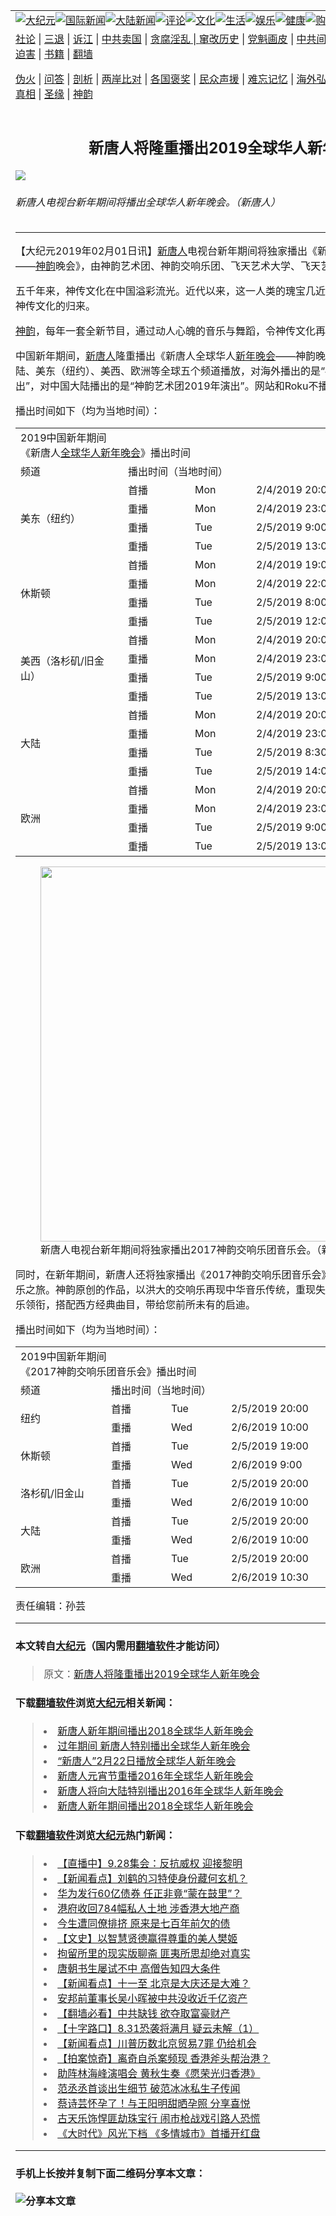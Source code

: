 <a name="1" id="1" target="_blank"></a><span id="1"></span>
<table border="0"><tr><td colspan="2" VALIGN=TOP><a href="https://github.com/asdfgt5/djy/blob/master/gb/nsc413.md#1"><img src="https://raw.githubusercontent.com/asdfgt5/1/master/t/djy/1.jpg" title="大纪元"></a><a href="https://github.com/asdfgt5/djy/blob/master/gb/n24hr.md#1"><img src="https://raw.githubusercontent.com/asdfgt5/1/master/t/djy/3.jpg" title="国际新闻"></a><a href="https://github.com/asdfgt5/djy/blob/master/gb/nsc413.md#1"><img src="https://raw.githubusercontent.com/asdfgt5/1/master/t/djy/4.jpg" title="大陆新闻"></a><a href="https://github.com/asdfgt5/djy/blob/master/gb/news392.md#1"><img src="https://raw.githubusercontent.com/asdfgt5/1/master/t/djy/5.jpg" title="评论"></a><a href="https://github.com/asdfgt5/djy/blob/master/gb/news2007.md#1"><img src="https://raw.githubusercontent.com/asdfgt5/1/master/t/djy/6.jpg" title="文化"></a><a href="https://github.com/asdfgt5/djy/blob/master/gb/news2008.md#1"><img src="https://raw.githubusercontent.com/asdfgt5/1/master/t/djy/7.jpg" title="生活"></a><a href="https://github.com/asdfgt5/djy/blob/master/gb/ncyule.md#1"><img src="https://raw.githubusercontent.com/asdfgt5/1/master/t/djy/8.jpg" title="娱乐"></a><a href="https://github.com/asdfgt5/djy/blob/master/gb/nsc1002.md#1"><img src="https://raw.githubusercontent.com/asdfgt5/1/master/t/djy/9.jpg" title="健康"><a href="https://www.youlucky.com"><img src="https://raw.githubusercontent.com/asdfgt5/1/master/t/djy/10.jpg" title="购物"></a><a href="https://www.supportepoch.org/donation?utm_medium=epochtimes&utm_source=referral&utm_campaign=donate_button_djyhomepage"><img src="https://raw.githubusercontent.com/asdfgt5/1/master/t/djy/12.jpg" title="捐款"></a></td></tr>
<tr><td colspan="2" VALIGN=TOP><a target="_blank" href="https://git.io/fjCRf">社论</a> | <a target="_blank" href="https://github.com/asdfgt5/djy/blob/master/gb/nf5657.md#1">三退</a> | <a target="_blank" href="https://github.com/asdfgt5/djy/blob/master/gb/nf6123.md#1">诉江</a> | <a target="_blank" href="https://github.com/asdfgt5/djy/blob/master/gb/nf1176117.md#1">中共卖国</a> | <a target="_blank" href="https://github.com/asdfgt5/djy/blob/master/gb/nf5773.md#1">贪腐淫乱 | <a target="_blank" href="https://github.com/asdfgt5/djy/blob/master/gb/nf1176115.md#1">窜改历史</a> | <a target="_blank" href="https://github.com/asdfgt5/djy/blob/master/gb/nf1176107.md#1">党魁画皮</a> | <a target="_blank" href="https://github.com/asdfgt5/djy/blob/master/gb/nf1320400.md#1">中共间谍</a> | <a target="_blank" href="https://github.com/asdfgt5/djy/blob/master/gb/nf1176114.md#1">破坏传统</a> | <a target="_blank" href="https://github.com/asdfgt5/djy/blob/master/gb/nf5287.md#1">恶贯满盈</a> | <a target="_blank" href="https://github.com/asdfgt5/djy/blob/master/gb/ncid278.md#1">人权</a> | <a target="_blank" href="https://github.com/asdfgt5/djy/blob/master/gb/nf1176111.md#1">迫害</a> | <a target="_blank" href="https://github.com/asdfgt5/djy/blob/master/gb/nf1235328.md#1">书籍</a> | <a target="_blank" href="https://github.com/asdfgt5/fq/blob/master/README.md?zsrh#1">翻墙</a></p><p><a target="_blank" href="https://github.com/asdfgt5/djy/blob/master/gb/nf5562.md#1">伪火</a> | <a target="_blank" href="https://github.com/asdfgt5/djy/blob/master/gb/nf4378.md#1">问答</a> | <a target="_blank" href="https://github.com/asdfgt5/djy/blob/master/gb/nf5792.md#1">剖析</a> | <a target="_blank" href="https://github.com/asdfgt5/djy/blob/master/gb/nf5735.md#1">两岸比对</a> | <a target="_blank" href="https://github.com/asdfgt5/djy/blob/master/gb/nf6119.md#1">各国褒奖</a> | <a target="_blank" href="https://github.com/asdfgt5/djy/blob/master/gb/nf6120.md#1">民众声援</a> | <a target="_blank" href="https://github.com/asdfgt5/djy/blob/master/gb/nf1188594.md#1">难忘记忆</a> | <a target="_blank" href="https://github.com/asdfgt5/djy/blob/master/gb/nf3180.md#1">海外弘传</a> | <a target="_blank" href="https://github.com/asdfgt5/djy/blob/master/gb/nf5410.md#1">万人上访</a> | <a target="_blank" href="https://github.com/asdfgt5/ntdtv/blob/master/gb/prog1530_1.md#1">和平抗议</a> | <a target="_blank" href="https://github.com/asdfgt5/djy/blob/master/gb/nf4386.md#1">支持</a> | <a target="_blank" href="https://github.com/asdfgt5/djy/blob/master/gb/nf4389.md#1">真相</a> | <a target="_blank" href="https://github.com/asdfgt5/djy/blob/master/gb/nf5790.md#1">圣缘</a> | <a target="_blank" href="https://github.com/asdfgt5/djy/blob/master/gb/nf4786.md#1">神韵</a></td></tr>
<tr><td VALIGN=TOP width="626"><h2 align=center>新唐人将隆重播出2019全球华人新年晚会</h2>
<img src="http://i.epochtimes.com/assets/uploads/2019/02/2019_SY-Spectacular-600x400.png" />
<h6>新唐人电视台新年期间将播出全球华人新年晚会。（新唐人）
</h6>
<hr>
<p>【大纪元2019年02月01日讯】<a href="https://github.com/asdfgt5/djy/blob/master/gb/tag/%E6%96%B0%E5%94%90%E4%BA%BA.md">新唐人</a>电视台新年期间将独家播出《新唐人全球华人<a href="https://github.com/asdfgt5/djy/blob/master/gb/tag/%E6%96%B0%E5%B9%B4%E6%99%9A%E4%BC%9A.md">新年晚会</a>——<a href="https://github.com/asdfgt5/djy/blob/master/gb/tag/%E7%A5%9E%E9%9F%B5.md">神韵</a>晚会》，由神韵艺术团、神韵交响乐团、飞天艺术大学、飞天艺术学院联合演出。</p>
<p>五千年来，神传文化在中国溢彩流光。近代以来，这一人类的瑰宝几近失落。如今世界翘首期盼神传文化的归来。</p>
<p><a href="https://github.com/asdfgt5/djy/blob/master/gb/tag/%E7%A5%9E%E9%9F%B5.md">神韵</a>，每年一套全新节目，通过动人心魄的音乐与舞蹈，令神传文化再现辉煌！</p>
<p>中国新年期间，<a href="https://github.com/asdfgt5/djy/blob/master/gb/tag/%E6%96%B0%E5%94%90%E4%BA%BA.md">新唐人</a>隆重播出《新唐人全球华人<a href="https://github.com/asdfgt5/djy/blob/master/gb/tag/%E6%96%B0%E5%B9%B4%E6%99%9A%E4%BC%9A.md">新年晚会</a>——神韵晚会》。新年晚会将在大陆、美东（纽约）、美西、欧洲等全球五个频道播放，对海外播出的是“神韵艺术团2018年演出”，对中国大陆播出的是“神韵艺术团2019年演出”。网站和Roku不播出，只限于电视收看。</p>
<p>播出时间如下（均为当地时间）：</p>
<table width="472">
<tbody>
<tr>
<td colspan="4" width="472">2019中国新年期间<br />
《新唐人<a href="https://github.com/asdfgt5/djy/blob/master/gb/tag/%E5%85%A8%E7%90%83%E5%8D%8E%E4%BA%BA%E6%96%B0%E5%B9%B4%E6%99%9A%E4%BC%9A.md">全球华人新年晚会</a>》播出时间</td>
</tr>
<tr>
<td width="156">频道</td>
<td colspan="3" width="316">播出时间（当地时间）</td>
</tr>
<tr>
<td rowspan="4">美东（纽约）</td>
<td width="91">首播</td>
<td width="82">Mon</td>
<td width="143">2/4/2019 20:00</td>
</tr>
<tr>
<td width="91">重播</td>
<td width="82">Mon</td>
<td width="143">2/4/2019 23:00</td>
</tr>
<tr>
<td width="91">重播</td>
<td width="82">Tue</td>
<td width="143">2/5/2019 9:00</td>
</tr>
<tr>
<td width="91">重播</td>
<td width="82">Tue</td>
<td width="143">2/5/2019 13:00</td>
</tr>
<tr>
<td rowspan="4">休斯顿</td>
<td width="91">首播</td>
<td width="82">Mon</td>
<td width="143">2/4/2019 19:00</td>
</tr>
<tr>
<td width="91">重播</td>
<td width="82">Mon</td>
<td width="143">2/4/2019 22:00</td>
</tr>
<tr>
<td width="91">重播</td>
<td width="82">Tue</td>
<td width="143">2/5/2019 8:00</td>
</tr>
<tr>
<td width="91">重播</td>
<td width="82">Tue</td>
<td width="143">2/5/2019 12:00</td>
</tr>
<tr>
<td rowspan="4">美西（洛杉矶/旧金山）</td>
<td width="91">首播</td>
<td width="82">Mon</td>
<td width="143">2/4/2019 20:00</td>
</tr>
<tr>
<td width="91">重播</td>
<td width="82">Mon</td>
<td width="143">2/4/2019 23:00</td>
</tr>
<tr>
<td width="91">重播</td>
<td width="82">Tue</td>
<td width="143">2/5/2019 9:00</td>
</tr>
<tr>
<td width="91">重播</td>
<td width="82">Tue</td>
<td width="143">2/5/2019 13:00</td>
</tr>
<tr>
<td rowspan="4">大陆</td>
<td width="91">首播</td>
<td width="82">Mon</td>
<td width="143">2/4/2019 20:00</td>
</tr>
<tr>
<td width="91">重播</td>
<td width="82">Mon</td>
<td width="143">2/4/2019 23:00</td>
</tr>
<tr>
<td width="91">重播</td>
<td width="82">Tue</td>
<td width="143">2/5/2019 8:30</td>
</tr>
<tr>
<td width="91">重播</td>
<td width="82">Tue</td>
<td width="143">2/5/2019 14:00</td>
</tr>
<tr>
<td rowspan="4">欧洲</td>
<td width="91">首播</td>
<td width="82">Mon</td>
<td width="143">2/4/2019 20:00</td>
</tr>
<tr>
<td width="91">重播</td>
<td width="82">Mon</td>
<td width="143">2/4/2019 23:00</td>
</tr>
<tr>
<td width="91">重播</td>
<td width="82">Tue</td>
<td width="143">2/5/2019 9:00</td>
</tr>
<tr>
<td width="91">重播</td>
<td width="82">Tue</td>
<td width="143">2/5/2019 13:00</td>
</tr>
</tbody>
</table>
<div class="mceTemp"></div>
<figure id="attachment_11017226" style="width: 600px" class="wp-caption aligncenter"><a href="http://i.epochtimes.com/assets/uploads/2019/02/2017_SYSO_EW_-CNNewYear.png"><img class="size-large wp-image-11017226" src="http://i.epochtimes.com/assets/uploads/2019/02/2017_SYSO_EW_-CNNewYear-600x338.png" alt="" width="600" b="338" /></a><figcaption class="wp-caption-text">新唐人电视台新年期间将独家播出2017神韵交响乐团音乐会。（新唐人）</figcaption></figure>
<p>同时，在新年期间，新唐人还将独家播出《2017神韵交响乐团音乐会》，邀请您踏上五千年的音乐之旅。神韵原创的作品，以洪大的交响乐再现中华音乐传统，重现失传的美声唱法，由中国器乐领衔，搭配西方经典曲目，带给您前所未有的启迪。</p>
<p>播出时间如下（均为当地时间）：</p>
<table width="438">
<tbody>
<tr>
<td colspan="4" width="438">2019中国新年期间<br />
《2017神韵交响乐团音乐会》播出时间</td>
</tr>
<tr>
<td width="129">频道</td>
<td colspan="3" width="309">播出时间（当地时间）</td>
</tr>
<tr>
<td rowspan="2">纽约</td>
<td width="80">首播</td>
<td width="80">Tue</td>
<td width="149">2/5/2019 20:00</td>
</tr>
<tr>
<td width="80">重播</td>
<td width="80">Wed</td>
<td width="149">2/6/2019 10:00</td>
</tr>
<tr>
<td rowspan="2">休斯顿</td>
<td width="80">首播</td>
<td width="80">Tue</td>
<td width="149">2/5/2019 19:00</td>
</tr>
<tr>
<td width="80">重播</td>
<td width="80">Wed</td>
<td width="149">2/6/2019 9:00</td>
</tr>
<tr>
<td rowspan="2">洛杉矶/旧金山</td>
<td width="80">首播</td>
<td width="80">Tue</td>
<td width="149">2/5/2019 20:00</td>
</tr>
<tr>
<td width="80">重播</td>
<td width="80">Wed</td>
<td width="149">2/6/2019 10:00</td>
</tr>
<tr>
<td rowspan="2">大陆</td>
<td width="80">首播</td>
<td width="80">Tue</td>
<td width="149">2/5/2019 20:00</td>
</tr>
<tr>
<td width="80">重播</td>
<td width="80">Wed</td>
<td width="149">2/6/2019 10:00</td>
</tr>
<tr>
<td rowspan="2">欧洲</td>
<td width="80">首播</td>
<td width="80">Tue</td>
<td width="149">2/5/2019 20:00</td>
</tr>
<tr>
<td width="80">重播</td>
<td width="80">Wed</td>
<td width="149">2/6/2019 10:30</td>
</tr>
</tbody>
</table>
<p>责任编辑：孙芸</p>
<hr>

#### 本文转自<a href="http://www.epochtimes.com">大纪元</a>（国内需用<a href="https://git.io/JesJV">翻墙软件</a>才能访问）
> 原文：<a href="http://www.epochtimes.com/gb/19/1/31/n11016043.htm">新唐人将隆重播出2019全球华人新年晚会</a>
#### 下载<a href="https://git.io/JesJV">翻墙软件</a>浏览<a href="http://www.epochtimes.com">大纪元</a>相关新闻：
> <li><a href="http://www.epochtimes.com/gb/18/2/10/n10133686.htm">新唐人新年期间播出2018全球华人新年晚会</a></li>
> <li><a href="http://www.epochtimes.com/gb/17/1/27/n8751639.htm">过年期间 新唐人特别播出全球华人新年晚会</a></li>
> <li><a href="http://www.epochtimes.com/gb/16/2/20/n4644258.htm">“新唐人”2月22日播放全球华人新年晚会</a></li>
> <li><a href="http://www.epochtimes.com/gb/16/2/19/n4643131.htm">新唐人元宵节重播2016年全球华人新年晚会</a></li>
> <li><a href="http://www.epochtimes.com/gb/16/2/6/n4635093.htm">新唐人将向大陆特别播出2016年全球华人新年晚会</a></li>
> <li><a href="https://github.com/asdfgt5/djy/blob/master/gb/18/2/14/n10144563.md">新唐人新年期间播出2018全球华人新年晚会</a></li>

#### 下载<a href="https://git.io/JesJV">翻墙软件</a>浏览<a href="http://www.epochtimes.com">大纪元</a>热门新闻：
> <li><a href="http://www.epochtimes.com/gb/19/9/24/n11544233.htm">【直播中】9.28集会：反抗威权 迎接黎明</a></li>
> <li><a href="http://www.epochtimes.com/gb/19/9/27/n11551223.htm">【新闻看点】刘鹤的习特使身份藏何玄机？</a></li>
> <li><a href="http://www.epochtimes.com/gb/19/9/27/n11551310.htm">华为发行60亿债券 任正非竟“蒙在鼓里”？</a></li>
> <li><a href="http://www.epochtimes.com/gb/19/9/27/n11551088.htm">港府收回784幅私人土地 涉香港大地产商</a></li>
> <li><a href="http://www.epochtimes.com/gb/15/9/3/n4519621.htm">今生遭同僚排挤 原来是七百年前欠的债</a></li>
> <li><a href="http://www.epochtimes.com/gb/19/9/22/n11539138.htm">【文史】以智慧贤德赢得尊重的美人樊姬</a></li>
> <li><a href="http://www.epochtimes.com/gb/19/9/22/n11539196.htm">拘留所里的现实版聊斋 匪夷所思却绝对真实</a></li>
> <li><a href="http://www.epochtimes.com/gb/19/9/20/n11534314.htm">唐朝书生屡试不中 高僧告知四大条件</a></li>
> <li><a href="http://www.epochtimes.com/gb/19/9/26/n11548856.htm">【新闻看点】十一至 北京是大庆还是大难？</a></li>
> <li><a href="http://www.epochtimes.com/gb/19/9/26/n11547317.htm">安邦前董事长吴小晖被中共没收近千亿资产</a></li>
> <li><a href="http://www.epochtimes.com/gb/19/9/25/n11546931.htm">【翻墙必看】中共缺钱 欲夺取富豪财产</a></li>
> <li><a href="http://www.epochtimes.com/gb/19/9/25/n11545826.htm">【十字路口】8.31恐袭将满月 疑云未解（1）</a></li>
> <li><a href="http://www.epochtimes.com/gb/19/9/25/n11546490.htm">【新闻看点】川普历数北京贸易7罪 仍给机会</a></li>
> <li><a href="http://www.epochtimes.com/gb/19/9/25/n11544688.htm">【拍案惊奇】离奇自杀案频现 香港斧头帮治港？</a></li>
> <li><a href="http://www.epochtimes.com/gb/19/9/23/n11541692.htm">助阵林海峰演唱会 黄秋生奏《愿荣光归香港》</a></li>
> <li><a href="http://www.epochtimes.com/gb/19/9/27/n11551445.htm">范丞丞首谈出生细节 破范冰冰私生子传闻</a></li>
> <li><a href="http://www.epochtimes.com/gb/19/9/26/n11547898.htm">蔡诗芸怀孕了！与王阳明甜晒孕照 分享喜悦</a></li>
> <li><a href="http://www.epochtimes.com/gb/19/9/25/n11546599.htm">古天乐饰悍匪劫珠宝行 闹市枪战戏引路人恐慌</a></li>
> <li><a href="http://www.epochtimes.com/gb/19/9/26/n11548085.htm">《大时代》风光下档 《多情城市》首播开红盘</a></li>
<hr>

#### 手机上长按并复制下面二维码分享本文章：<br><br><img src="http://www.hehaibao.com/qr/index.php?m=1&e=L&p=10&t=&d=https://github.com/asdfgt5/djy/blob/master/gb/19/1/31/n11016043.md%231" title="分享本文章"></td><td VALIGN=TOP><a href="https://github.com/asdfgt5/djy/blob/master/gb/16/1/21/n4622075.md?dfh#1" target="_blank"><img src="https://raw.githubusercontent.com/asdfgt5/djy/master/gb/300/wei-f1.jpg" title="中共的伪火骗局"  alt="中共的伪火骗局"></a><br><a href="https://github.com/asdfgt5/yh/blob/master/README.md?dfh#1" target="_blank"><img src="https://raw.githubusercontent.com/asdfgt5/djy/master/gb/300/yong-h.jpg" title="永恒的见证"  alt="永恒的见证"></a><br><a href="https://github.com/asdfgt5/djy/blob/master/gb/13/9/29/n3974789.md?dfh#1" target="_blank"><img src="https://raw.githubusercontent.com/asdfgt5/djy/master/gb/300/shang-lnz.jpg" title="善良女子被中共投男牢"  alt="善良女子被中共投男牢"></a><br><a href="https://github.com/asdfgt5/djy/blob/master/gb/16/3/16/n4663449.md?dfh#1" target="_blank"><img src="https://raw.githubusercontent.com/asdfgt5/djy/master/gb/300/huo-z3.jpg" title="警卫目击活摘器官"  alt="警卫目击活摘器官"></a><br><a href="https://github.com/asdfgt5/djy/blob/master/gb/16/8/7/n8177641.md?dfh#1" target="_blank"><img src="https://raw.githubusercontent.com/asdfgt5/djy/master/gb/300/huo-z4.jpg" title="证人描述活摘恐怖"  alt="证人描述活摘恐怖"></a><br><a href="https://github.com/asdfgt5/djy/blob/master/gb/10/4/19/n2881569.md?dfh#1" target="_blank"><img src="https://raw.githubusercontent.com/asdfgt5/djy/master/gb/300/huo-z1.jpg" title="揭开活摘器官黑幕"  alt="揭开活摘器官黑幕"></a><br><a href="https://github.com/asdfgt5/djy/blob/master/gb/10/11/7/n3077476.md?dfh#1" target="_blank"><img src="https://raw.githubusercontent.com/asdfgt5/djy/master/gb/300/ma-ks.jpg" title="马克思的成魔之路"  alt="马克思的成魔之路"></a><br><a href="https://github.com/asdfgt5/djy/blob/master/gb/14/6/9/n4173977.md?dfh#1" target="_blank"><img src="https://raw.githubusercontent.com/asdfgt5/djy/master/gb/300/chang-zs.jpg" title="藏字石 蕴天机"  alt="藏字石 蕴天机"></a><br><a href="https://github.com/asdfgt5/djy/blob/master/gb/18/5/10/n10381511.md?dfh#1" target="_blank"><img src="https://raw.githubusercontent.com/asdfgt5/djy/master/gb/300/st1.jpg" title="关注3亿人三退"  alt="关注3亿人三退"></a><br><a href="https://github.com/asdfgt5/djy/blob/master/gb/18/3/21/n10237682.md?dfh#1" target="_blank"><img src="https://raw.githubusercontent.com/asdfgt5/djy/master/gb/300/jie-t.jpg" title="解体中共复兴中华"  alt="解体中共复兴中华"></a><br><a href="https://github.com/asdfgt5/djy/blob/master/gb/9/2/9/n2422991.md?dfh#1" target="_blank"><img src="https://raw.githubusercontent.com/asdfgt5/djy/master/gb/300/gao-zs.jpg" title="中共迫害良心律师"  alt="中共迫害良心律师"></a><br><a href="https://github.com/asdfgt5/djy/blob/master/gb/18/12/9/n10900044.md?dfh#1" target="_blank"><img src="https://raw.githubusercontent.com/asdfgt5/djy/master/gb/300/sj1.jpg" title="303万人举报江泽民"  alt="303万人举报江泽民"></a><br><a href="https://github.com/asdfgt5/djy/blob/master/gb/18/8/28/n10672014.md?dfh#1" target="_blank"><img src="https://raw.githubusercontent.com/asdfgt5/djy/master/gb/300/sj2.jpg" title="这些官员为何起诉江泽民"  alt="这些官员为何起诉江泽民"></a><br><a href="https://github.com/asdfgt5/djy/blob/master/gb/8/12/18/n2367165.md?dfh#1" target="_blank"><img src="https://raw.githubusercontent.com/asdfgt5/djy/master/gb/300/liangan.jpg" title="海峡两岸的强烈对比"  alt="海峡两岸的强烈对比"></a><br><a href="https://github.com/asdfgt5/djy/blob/master/gb/15/5/5/n4427238.md?dfh#1" target="_blank"><img src="https://raw.githubusercontent.com/asdfgt5/djy/master/gb/300/jia-ndzl.jpg" title="加拿大总理的贺信"  alt="加拿大总理的贺信"></a><br><a href="https://github.com/asdfgt5/djy/blob/master/gb/11/6/17/n3289382.md?dfh#1" target="_blank"><img src="https://raw.githubusercontent.com/asdfgt5/djy/master/gb/300/xiao-wd.jpg" title="探寻真相兼听则明"  alt="探寻真相兼听则明"></a><br><a href="https://github.com/asdfgt5/djy/blob/master/gb/18/10/27/n10812623.md?dfh#1" target="_blank"><img src="https://raw.githubusercontent.com/asdfgt5/djy/master/gb/300/yindu.jpg" title="印度媒体报道东方"  alt="印度媒体报道东方"></a><br><a href="https://github.com/asdfgt5/djy/blob/master/gb/18/6/9/n10469652.md?dfh#1" target="_blank"><img src="https://raw.githubusercontent.com/asdfgt5/djy/master/gb/300/xie-j.jpg" title="不一样的海外校园"  alt="不一样的海外校园"></a><br><a href="https://github.com/asdfgt5/djy/blob/master/gb/7/4/5/n1669415.md?dfh#1" target="_blank"><img src="https://raw.githubusercontent.com/asdfgt5/djy/master/gb/300/li-up.jpg" title="从大师到徒弟的传奇"  alt="从大师到徒弟的传奇"></a><br><a href="https://github.com/asdfgt5/djy/blob/master/gb/17/5/26/n9191512.md?dfh#1" target="_blank"><img src="https://raw.githubusercontent.com/asdfgt5/djy/master/gb/300/zfl2.jpg" title="亿万人与东方一本奇书"  alt="亿万人与东方一本奇书"></a><br><a href="https://github.com/asdfgt5/djy/blob/master/gb/13/11/27/n4020290.md?dfh#1" target="_blank"><img src="https://raw.githubusercontent.com/asdfgt5/djy/master/gb/300/zhen-h.jpg" title="大陆见不到的震撼场面"  alt="大陆见不到的震撼场面"></a><br><a href="https://github.com/asdfgt5/djy/blob/master/gb/15/7/17/n4482910.md?dfh#1" target="_blank"><img src="https://raw.githubusercontent.com/asdfgt5/djy/master/gb/300/dalu-sk.jpg" title="人心向善 大陆当初盛况"  alt="人心向善 大陆当初盛况"></a><br><a href="https://github.com/asdfgt5/djy/blob/master/gb/9/10/15/n2689419.md?dfh#1" target="_blank"><img src="https://raw.githubusercontent.com/asdfgt5/djy/master/gb/300/zfl1.jpg" title="追寻真理 这书讲什么"  alt="追寻真理 这书讲什么"></a><br><a href="https://github.com/asdfgt5/fq/blob/master/README.md?dfh#1" target="_blank"><img src="https://raw.githubusercontent.com/asdfgt5/djy/master/gb/300/fq1.jpg" title="下载免费翻墙软件"  alt="下载免费翻墙软件"></a><br></td></tr></table>

